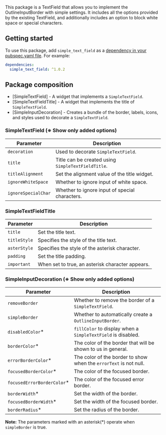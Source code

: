 This package is a TextField that allows you to implement the OutlineInputBorder with simple settings. It includes all the options provided by the existing TextField, and additionally includes an option to block white space or special characters.

## Getting started

To use this package, add `simple_text_field` as a [dependency in your pubspec.yaml file](https://flutter.io/platform-plugins/). For example:

```yaml
dependencies:
  simple_text_field: ^1.0.2
```

## Package composition

* [SimpleTextField] - A widget that implements a `SimpleTextField`.
* [SimpleTextFieldTitle] - A widget that implements the title of `SimpleTextField`.
* [SimpleInputDecoration] - Creates a bundle of the border, labels, icons, and styles used to decorate a `SimpleTextField`.

### SimpleTextField (※ Show only added options)

| Parameter | Description |
|---|---|
| `decoration` | Used to decorate `SimpleTextField`. |
| `title` | Title can be created using `SimpleTextFieldTitle`. |
| `titleAlignment` | Set the alignment value of the title widget. |
| `ignoreWhiteSpace` | Whether to ignore input of white space. |
| `ignoreSpecialChar` | Whether to ignore input of special characters. |

### SimpleTextFieldTitle

| Parameter | Description |
|---|---|
| `title` | Set the title text. |
| `titleStyle` | Specifies the style of the title text. |
| `asterStyle` | Specifies the style of the asterisk character. |
| `padding` | Set the title padding. |
| `important` | When set to true, an asterisk character appears. |

### SimpleInputDecoration (※ Show only added options)

| Parameter | Description |
|---|---|
| `removeBorder` | Whether to remove the border of a `SimpleTextField`. |
| `simpleBorder` | Whether to automatically create a `OutlineInputBorder`. |
| `disabledColor`* | `fillColor` to display when a `SimpleTextField` is disabled. |
| `borderColor`* | The color of the border that will be shown to us in general. |
| `errorBorderColor`* | The color of the border to show when the `errorText` is not null. |
| `focusedBorderColor`* | The color of the focused border. |
| `focusedErrorBorderColor`* | The color of the focused error border. |
| `borderWidth`* | Set the width of the border. |
| `focusedBorderWidth`* | Set the width of the focused border. |
| `borderRadius`* | Set the radius of the border. |

**Note:** The parameters marked with an asterisk(*) operate when `simpleBorder` is true.